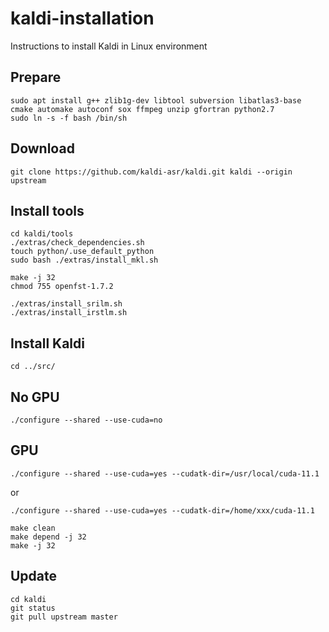 # kaldi-installation
Instructions to install Kaldi in Linux environment


## Prepare
```
sudo apt install g++ zlib1g-dev libtool subversion libatlas3-base cmake automake autoconf sox ffmpeg unzip gfortran python2.7
sudo ln -s -f bash /bin/sh
```

## Download
```
git clone https://github.com/kaldi-asr/kaldi.git kaldi --origin upstream
```

## Install tools

```
cd kaldi/tools
./extras/check_dependencies.sh
touch python/.use_default_python
sudo bash ./extras/install_mkl.sh

make -j 32
chmod 755 openfst-1.7.2

./extras/install_srilm.sh
./extras/install_irstlm.sh
```

## Install Kaldi
```
cd ../src/
```

## No GPU
```
./configure --shared --use-cuda=no
```

## GPU
```
./configure --shared --use-cuda=yes --cudatk-dir=/usr/local/cuda-11.1
```
or
```
./configure --shared --use-cuda=yes --cudatk-dir=/home/xxx/cuda-11.1
```
```
make clean
make depend -j 32
make -j 32
```
## Update
```
cd kaldi
git status
git pull upstream master
```
